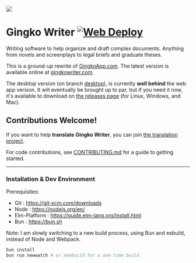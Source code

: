 ![](./docs/images/screenshot-alien-screenplay.png)

# Gingko Writer [![Web Deploy](https://github.com/gingko/client/actions/workflows/web-deploy.yml/badge.svg)](https://github.com/gingko/client/actions/workflows/web-deploy.yml)

Writing software to help organize and draft complex documents. Anything from novels and screenplays to legal briefs and graduate theses.

This is a ground-up rewrite of [GingkoApp.com](https://gingkoapp.com). The latest version is available online at [gingkowriter.com](https://gingkowriter.com).

The desktop version (on branch [desktop](https://github.com/gingko/client/tree/desktop)), is currently **well behind** the web app version. It will eventually be brought up to par, but if you need it now, it's available to download on [the releases page](https://github.com/gingko/client/releases) (for Linux, Windows, and Mac).

## Contributions Welcome!

If you want to help **translate Gingko Writer**, you can join [the translation project](https://poeditor.com/join/project/k8Br3k0JVz).

For code contributions, see [CONTRIBUTING.md](./CONTRIBUTING.md) for a guide to getting started.

---

### Installation & Dev Environment

Prerequisites:

* Git : https://git-scm.com/downloads
* Node : https://nodejs.org/en/
* Elm-Platform : https://guide.elm-lang.org/install.html
* Bun : https://bun.sh

Note: I am slowly switching to a new build process, using Bun and esbuild, instead of Node and Webpack.
```bash
bun install
bun run newwatch # or newbuild for a one-time build
```


